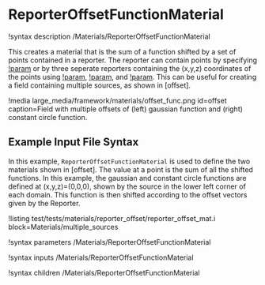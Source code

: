 # ReporterOffsetFunctionMaterial

!syntax description /Materials/ReporterOffsetFunctionMaterial

This creates a material that is the sum of a function shifted by a set of points contained in a reporter.  The reporter can contain points by specifying [!param](/Materials/ReporterOffsetFunctionMaterial/point_name) or by three seperate reporters containing the (x,y,z) coordinates of the points using [!param](/Materials/ReporterOffsetFunctionMaterial/x_coord_name), [!param](/Materials/ReporterOffsetFunctionMaterial/y_coord_name), and [!param](/Materials/ReporterOffsetFunctionMaterial/z_coord_name). This can be useful for creating a field containing multiple sources, as shown in [offset].

!media large_media/framework/materials/offset_func.png
       id=offset
       caption=Field with multiple offsets of (left) gaussian function and (right) constant circle function.

## Example Input File Syntax

In this example, `ReporterOffsetFunctionMaterial` is used to define the two materials shown in [offset]. The value at a point is the sum of all the shifted functions.  In this example, the gaussian and constant circle functions are defined at (x,y,z)=(0,0,0), shown by the source in the lower left corner of each domain.  This function is then shifted according to the offset vectors given by the Reporter.

!listing test/tests/materials/reporter_offset/reporter_offset_mat.i block=Materials/multiple_sources

!syntax parameters /Materials/ReporterOffsetFunctionMaterial

!syntax inputs /Materials/ReporterOffsetFunctionMaterial

!syntax children /Materials/ReporterOffsetFunctionMaterial
